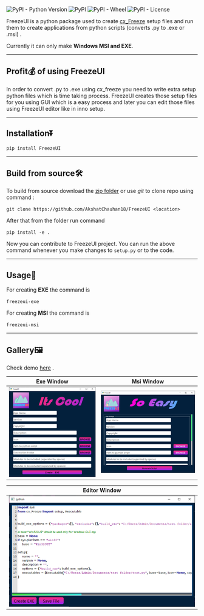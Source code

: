 ![PyPI - Python Version](https://img.shields.io/pypi/pyversions/FreezeUI) ![PyPI](https://img.shields.io/pypi/v/FreezeUI) ![PyPI - Wheel](https://img.shields.io/pypi/wheel/FreezeUI) ![PyPI - License](https://img.shields.io/pypi/l/FreezeUI?color=green)

FreezeUI is a python package used to create [cx_Freeze](https://pypi.org/project/cx-Freeze/) setup files and run them to create applications from python scripts (converts .py to .exe or .msi) .

Currently it can only make **Windows MSI and EXE**.

___

## Profit💰 of using FreezeUI

In order to convert .py to .exe using cx_freeze you need to write extra setup python files which is time taking process. FreezeUI creates those setup files for you using GUI which is a easy process and later you can edit those files using FreezeUI editor like in inno setup.

___

## Installation⏬

```
pip install FreezeUI
```

---

## Build from source🛠️

To build from source download the [zip folder](https://github.com/AkshatChauhan18/FreezeUI/archive/refs/heads/master.zip) or use *git* to
clone repo using command : 

```
git clone https://github.com/AkshatChauhan18/FreezeUI <location>
```

After that from the folder run command

 ```
pip install -e .
``` 

Now you can contribute to FreezeUI project. You can run the above command whenever you make changes to ```setup.py``` or to the code.

---

## Usage🧾

For creating **EXE** the command is

``` 
freezeui-exe
```

For creating **MSI** the command is

```
freezeui-msi
```

___

## Gallery🖼️

Check demo [here](demo.html) .

|Exe Window |Msi Window | 
| ----------- | ----------- | 
|![exewin](assets/exe_win.png)|![msiwin](assets/msi_win.png)|

|Editor Window|
| ----------- |
|![editorwin](assets/editor_window.png)|


